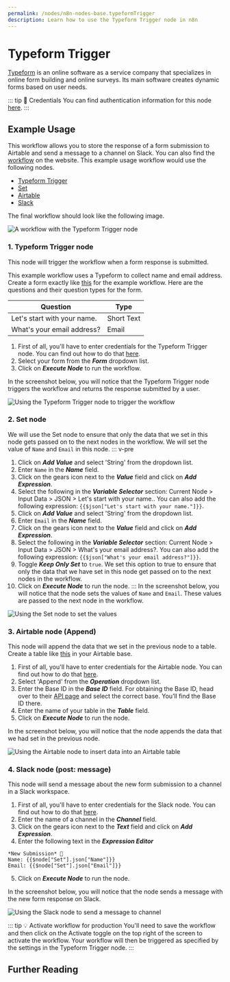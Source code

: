 ```yaml
---
permalink: /nodes/n8n-nodes-base.typeformTrigger
description: Learn how to use the Typeform Trigger node in n8n
---
```


# Typeform Trigger

[Typeform](https://www.typeform.com/) is an online software as a service company that specializes in online form building and online surveys. Its main software creates dynamic forms based on user needs.

::: tip 🔑 Credentials
You can find authentication information for this node [here](../../../credentials/Typeform/README.md).
:::


## Example Usage

This workflow allows you to store the response of a form submission to Airtable and send a message to a channel on Slack. You can also find the [workflow](https://n8n.io/workflows/916) on the website. This example usage workflow would use the following nodes.
- [Typeform Trigger]()
- [Set](../../core-nodes/Set/README.md)
- [Airtable](../../nodes/Airtable/README.md)
- [Slack](../../nodes/Slack/README.md)

The final workflow should look like the following image.

![A workflow with the Typeform Trigger node](REDACTED)


### 1. Typeform Trigger node

This node will trigger the workflow when a form response is submitted.

This example workflow uses a Typeform to collect name and email address. Create a form exactly like [this](https://n8ndocsburner.typeform.com/to/dpr2kxSL) for the example workflow. Here are the questions and their question types for the form.

|Question | Type  |
|---------|-------|
|Let's start with your name. | Short Text |
|What's your email address? | Email |

1. First of all, you'll have to enter credentials for the Typeform Trigger node. You can find out how to do that [here](../../../credentials/Typeform/README.md).
2. Select your form from the ***Form*** dropdown list.
3. Click on ***Execute Node*** to run the workflow.

In the screenshot below, you will notice that the Typeform Trigger node triggers the workflow and returns the response submitted by a user.

![Using the Typeform Trigger node to trigger the workflow](REDACTED)

### 2. Set node

We will use the Set node to ensure that only the data that we set in this node gets passed on to the next nodes in the workflow. We will set the value of `Name` and `Email` in this node.
::: v-pre
1. Click on ***Add Value*** and select 'String' from the dropdown list.
2. Enter `Name` in the ***Name*** field.
3. Click on the gears icon next to the ***Value*** field and click on ***Add Expression***.
4. Select the following in the ***Variable Selector*** section: Current Node > Input Data > JSON > Let's start with your name.. You can also add the following expression: `{{$json["Let's start with your name."]}}`.
5. Click on ***Add Value*** and select 'String' from the dropdown list.
6. Enter `Email` in the ***Name*** field.
7. Click on the gears icon next to the ***Value*** field and click on ***Add Expression***.
8. Select the following in the ***Variable Selector*** section: Current Node > Input Data > JSON > What's your email address?. You can also add the following expression: `{{$json["What's your email address?"]}}`.
9. Toggle ***Keep Only Set*** to `true`. We set this option to true to ensure that only the data that we have set in this node get passed on to the next nodes in the workflow.
10. Click on ***Execute Node*** to run the node.
:::
In the screenshot below, you will notice that the node sets the values of `Name` and `Email`. These values are passed to the next node in the workflow.

![Using the Set node to set the values](REDACTED)

### 3. Airtable node (Append)

This node will append the data that we set in the previous node to a table. Create a table like [this](https://airtable.com/shreoj1AmTE6S6Eep) in your Airtable base.

1. First of all, you'll have to enter credentials for the Airtable node. You can find out how to do that [here](../../../credentials/Airtable/README.md).
2. Select 'Append' from the ***Operation*** dropdown list.
3. Enter the Base ID in the ***Base ID*** field. For obtaining the Base ID, head over to their [API page](https://airtable.com/api) and select the correct base. You’ll find the Base ID there.
4. Enter the name of your table in the ***Table*** field.
5. Click on ***Execute Node*** to run the node.

In the screenshot below, you will notice that the node appends the data that we had set in the previous node.

![Using the Airtable node to insert data into an Airtable table](REDACTED)

### 4. Slack node (post: message)

This node will send a message about the new form submission to a channel in a Slack workspace.

1. First of all, you'll have to enter credentials for the Slack node. You can find out how to do that [here](../../../credentials/Slack/README.md).
2. Enter the name of a channel in the ***Channel*** field.
3. Click on the gears icon next to the ***Text*** field and click on ***Add Expression***.
4. Enter the following text in the ***Expression Editor***
```
*New Submission* 🙌
Name: {{$node["Set"].json["Name"]}}
Email: {{$node["Set"].json["Email"]}}
```
5. Click on ***Execute Node*** to run the node.

In the screenshot below, you will notice that the node sends a message with the new form response on Slack.

![Using the Slack node to send a message to channel](REDACTED)

::: tip 💡 Activate workflow for production
You'll need to save the workflow and then click on the Activate toggle on the top right of the screen to activate the workflow. Your workflow will then be triggered as specified by the settings in the Typeform Trigger node.
:::

## Further Reading

<FurtherReadingBlog />
